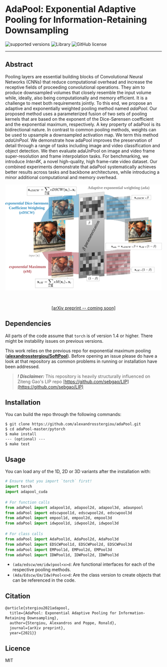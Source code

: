 # AdaPool: Exponential Adaptive Pooling for Information-Retaining Downsampling
![supported versions](https://img.shields.io/badge/python-3.x-brightgreen/?style=flat&logo=python&color=green)
![Library](https://img.shields.io/badge/library-PyTorch-blue?logo=Pytorch)
![GitHub license](https://img.shields.io/cocoapods/l/AFNetworking)


--------------------------------------------------------------------------------
## Abstract
Pooling layers are essential building blocks of Convolutional Neural Networks (CNNs) that reduce computational overhead and increase the receptive fields of proceeding convolutional operations. They aim to produce downsampled volumes that closely resemble the input volume while, ideally, also being computationally and memory efficient. It is a challenge to meet both requirements jointly. To this end, we propose an adaptive and exponentially weighted pooling method named <i>adaPool</i>. Our proposed method uses a parameterized fusion of two sets of pooling kernels that are based on the exponent of the Dice-Sørensen coefficient and the exponential maximum, respectively. A key property of adaPool is its bidirectional nature. In contrast to common pooling methods, weights can be used to upsample a downsampled activation map. We term this method <i>adaUnPool</i>. We demonstrate how adaPool improves the preservation of detail through a range of tasks including image and video classification and object detection. We then evaluate adaUnPool on image and video frame super-resolution and frame interpolation tasks. For benchmarking, we introduce <i>Inter4K</i>, a novel high-quality, high frame-rate video dataset. Our combined experiments demonstrate that adaPool systematically achieves better results across tasks and backbone architectures, while introducing a minor additional computational and memory overhead. <p align="center">

<p align="center">
<img src="./images/adaPool_cover.png" width="700" />
</p>

<i></i>
<br>
<p align="center">
<a href="#" target="blank" >[arXiv preprint -- coming soon]</a>
</p>


## Dependencies
All parts of the code assume that `torch` is of version 1.4 or higher. There might be instability issues on previous versions.

This work relies on the previous repo for exponential maximum pooling (**[alexandrosstergiou/SoftPool](https://github.com/alexandrosstergiou/SoftPool)**). Before opening an issue please do have a look at that repository as common problems in running or installation have been addressed.

> ***! Disclaimer:*** This repository is heavily structurally influenced on Ziteng Gao's LIP repo [https://github.com/sebgao/LIP](https://github.com/sebgao/LIP)

## Installation

You can build the repo through the following commands:
```
$ git clone https://github.com/alexandrosstergiou/adaPool.git
$ cd adaPool-master/pytorch
$ make install
--- (optional) ---
$ make test
```


## Usage

You can load any of the 1D, 2D or 3D variants after the installation with:

```python
# Ensure that you import `torch` first!
import torch
import adapool_cuda

# For function calls
from adaPool import adapool1d, adapool2d, adapool3d, adaunpool
from adaPool import edscwpool1d, edscwpool2d, edscwpool3d
from adaPool import empool1d, empool2d, empool3d
from adaPool import idwpool1d, idwpool2d, idwpool3d

# For class calls
from adaPool import AdaPool1d, AdaPool2d, AdaPool3d
from adaPool import EDSCWPool1d, EDSCWPool2d, EDSCWPool3d
from adaPool import EMPool1d, EMPool2d, EMPool3d
from adaPool import IDWPool1d, IDWPool2d, IDWPool3d
```

+ `(ada/edscw/em/idw)pool<x>d`: Are functional interfaces for each of the respective pooling methods.
+ `(Ada/Edscw/Em/Idw)Pool<x>d`: Are the class version to create objects that can be referenced in the code.

## Citation

```
@article{stergiou2021adapool,
  title={AdaPool: Exponential Adaptive Pooling for Information-Retaining Downsampling},
  author={Stergiou, Alexandros and Poppe, Ronald},
  journal={arXiv preprint},
  year={2021}}
```

## Licence

MIT
